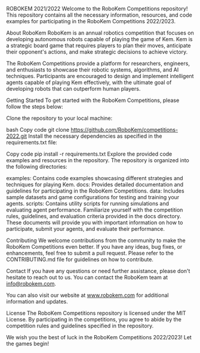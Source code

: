 ROBOKEM 2021/2022
Welcome to the RoboKem Competitions repository! This repository contains all the necessary information, resources, and code examples for participating in the RoboKem Competitions 2022/2023.

About RoboKem
RoboKem is an annual robotics competition that focuses on developing autonomous robots capable of playing the game of Kem. Kem is a strategic board game that requires players to plan their moves, anticipate their opponent's actions, and make strategic decisions to achieve victory.

The RoboKem Competitions provide a platform for researchers, engineers, and enthusiasts to showcase their robotic systems, algorithms, and AI techniques. Participants are encouraged to design and implement intelligent agents capable of playing Kem effectively, with the ultimate goal of developing robots that can outperform human players.

Getting Started
To get started with the RoboKem Competitions, please follow the steps below:

Clone the repository to your local machine:

bash
Copy code
git clone https://github.com/RoboKem/competitions-2022.git
Install the necessary dependencies as specified in the requirements.txt file:

Copy code
pip install -r requirements.txt
Explore the provided code examples and resources in the repository. The repository is organized into the following directories:

examples: Contains code examples showcasing different strategies and techniques for playing Kem.
docs: Provides detailed documentation and guidelines for participating in the RoboKem Competitions.
data: Includes sample datasets and game configurations for testing and training your agents.
scripts: Contains utility scripts for running simulations and evaluating agent performance.
Familiarize yourself with the competition rules, guidelines, and evaluation criteria provided in the docs directory. These documents will provide you with important information on how to participate, submit your agents, and evaluate their performance.

Contributing
We welcome contributions from the community to make the RoboKem Competitions even better. If you have any ideas, bug fixes, or enhancements, feel free to submit a pull request. Please refer to the CONTRIBUTING.md file for guidelines on how to contribute.

Contact
If you have any questions or need further assistance, please don't hesitate to reach out to us. You can contact the RoboKem team at info@robokem.com.

You can also visit our website at www.robokem.com for additional information and updates.

License
The RoboKem Competitions repository is licensed under the MIT License. By participating in the competitions, you agree to abide by the competition rules and guidelines specified in the repository.

We wish you the best of luck in the RoboKem Competitions 2022/2023! Let the games begin!
